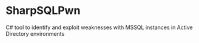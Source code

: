 # SharpSQLPwn

C# tool to identify and exploit weaknesses with MSSQL instances in Active Directory environments 